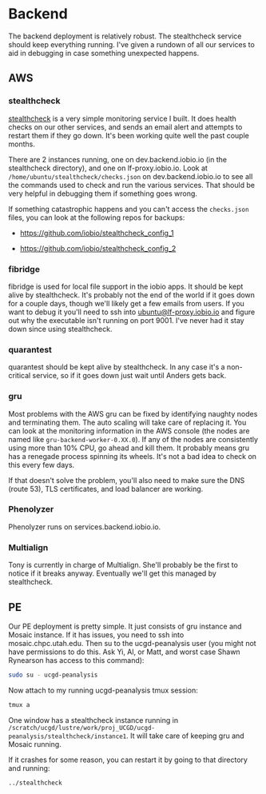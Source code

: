 # Backend

The backend deployment is relatively robust. The stealthcheck service should
keep everything running. I've given a rundown of all our services to aid in
debugging in case something unexpected happens.


## AWS


### stealthcheck

[stealthcheck][0] is a very simple monitoring service I built. It does health
checks on our other services, and sends an email alert and attempts to restart
them if they go down. It's been working quite well the past couple months.

There are 2 instances running, one on dev.backend.iobio.io (in the stealthcheck
directory), and one on lf-proxy.iobio.io. Look at
`/home/ubuntu/stealthcheck/checks.json` on dev.backend.iobio.io to see all the
commands used to check and run the various services. That should be very
helpful in debugging them if something goes wrong.

If something catastrophic happens and you can't access the `checks.json` files,
you can look at the following repos for backups:

* https://github.com/iobio/stealthcheck_config_1

* https://github.com/iobio/stealthcheck_config_2


### fibridge

fibridge is used for local file support in the iobio apps. It should be kept
alive by stealthcheck. It's probably not the end of the world if it goes down
for a couple days, though we'll likely get a few emails from users. If you
want to debug it you'll need to ssh into ubuntu@lf-proxy.iobio.io and figure
out why the executable isn't running on port 9001. I've never had it stay down
since using stealthcheck.


### quarantest

quarantest should be kept alive by stealthcheck. In any case it's a
non-critical service, so if it goes down just wait until Anders gets back.


### gru

Most problems with the AWS gru can be fixed by identifying naughty nodes and
terminating them. The auto scaling will take care of replacing it. You can look
at the monitoring information in the AWS console (the nodes are named like
`gru-backend-worker-0.XX.0`). If any of the nodes are consistently using more
than 10% CPU, go ahead and kill them. It probably means gru has a renegade
process spinning its wheels. It's not a bad idea to check on this every few
days.

If that doesn't solve the problem, you'll also need to make sure the DNS
(route 53), TLS certificates, and load balancer are working.


### Phenolyzer

Phenolyzer runs on services.backend.iobio.io.


### Multialign

Tony is currently in charge of Multialign. She'll probably be the first to
notice if it breaks anyway. Eventually we'll get this managed by stealthcheck.


## PE

Our PE deployment is pretty simple. It just consists
of gru instance and Mosaic instance. If it has issues, you need to ssh into
mosaic.chpc.utah.edu. Then su to the ucgd-peanalysis user (you might not have
permissions to do this. Ask Yi, Al, or Matt, and worst case Shawn Rynearson has
access to this command):

```bash
sudo su - ucgd-peanalysis
```

Now attach to my running ucgd-peanalysis tmux session:

```bash
tmux a
```

One window has a stealthcheck instance running in
`/scratch/ucgd/lustre/work/proj_UCGD/ucgd-peanalysis/stealthcheck/instance1`.
It will take care of keeping gru and Mosaic running.

If it crashes for some reason, you can restart it by going to that directory
and running:

```bash
../stealthcheck
```

[0]: https://github.com/anderspitman/stealthcheck
